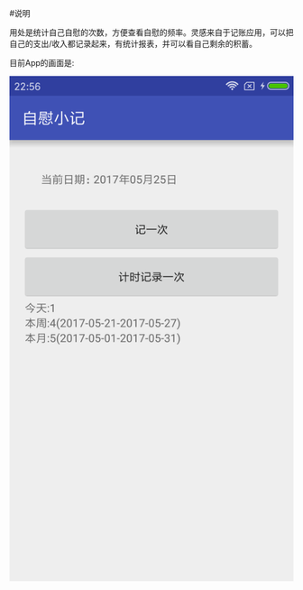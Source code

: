 #说明

用处是统计自己自慰的次数，方便查看自慰的频率。灵感来自于记账应用，可以把自己的支出/收入都记录起来，有统计报表，并可以看自己剩余的积蓄。

目前App的画面是:


![App Page Screen Shot](https://raw.githubusercontent.com/wakasann/mymasturbation/master/imagefordoc/screenshot.png)
